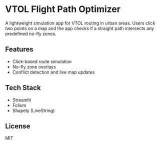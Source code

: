 # VTOL Flight Path Optimizer

A lightweight simulation app for VTOL routing in urban areas. Users click two points on a map and the app checks if a straight path intersects any predefined no-fly zones.

## Features
- Click-based route simulation
- No-fly zone overlays
- Conflict detection and live map updates

## Tech Stack
- Streamlit
- Folium
- Shapely (LineString)

## License
MIT
